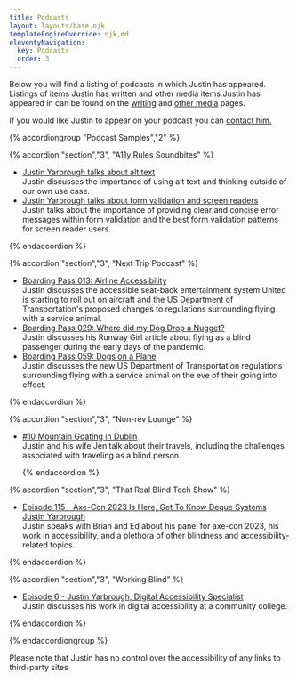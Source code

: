 ```yaml
---
title: Podcasts
layout: layouts/base.njk
templateEngineOverride: njk,md
eleventyNavigation:
  key: Podcasts
  order: 3
---
```

Below you will find a listing of podcasts in which Justin has appeared. Listings of items Justin has written and other media items Justin has appeared in can be found on the [writing](/writing) and [other media](/media) pages.

If you would like Justin to appear on your podcast you can [contact him.](/contact)

{% accordiongroup "Podcast Samples","2" %}

{% accordion "section","3", "A11y Rules Soundbites" %}

- [Justin Yarbrough talks about alt text](https://a11yrules.com/podcast/justin-yarbrough-talks-about-alt-text/)  
Justin discusses the importance of using alt text and thinking outside of our own use case.
- [Justin Yarbrough talks about form validation and screen readers](https://a11yrules.com/podcast/justin-yarbrough-talks-about-form-validation-and-screen-readers/)  
Justin talks about the importance of providing clear and concise error messages within form validation and the best form validation patterns for screen reader users.

{% endaccordion %}

{% accordion "section","3", "Next Trip Podcast" %}

- [Boarding Pass 013: Airline Accessibility](https://podcasts.apple.com/us/podcast/boarding-pass-013-airline-accessibility/id1490032141?i=1000466483434)  
Justin discusses the accessible seat-back entertainment system United is starting to roll out on aircraft and the US Department of Transportation's proposed changes to regulations surrounding flying with a service animal.
- [Boarding Pass 029: Where did my Dog Drop a Nugget?](https://podcasts.apple.com/us/podcast/boarding-pass-029-where-did-my-dog-drop-a-nugget/id1490032141?i=1000478092482)  
Justin discusses his Runway Girl article about flying as a blind passenger during the early days of the pandemic.
- [Boarding Pass 059: Dogs on a Plane](https://podcasts.apple.com/us/podcast/boarding-pass-059-dogs-on-a-plane/id1490032141?i=1000505025762)  
Justin discusses the new US Department of Transportation regulations surrounding flying with a service animal on the eve of their going into effect.

{% endaccordion %}

{% accordion "section","3", "Non-rev Lounge" %}

- [&num;10 Mountain Goating in Dublin](https://www.buzzsprout.com/1520842/7625287-10-mountain-goating-in-dublin?t=0)  
    Justin and his wife Jen talk about their travels, including the challenges associated with traveling as a blind person.

    {% endaccordion %}

{% accordion "section","3", "That Real Blind Tech Show" %}

- [Episode 115 - Axe-Con 2023 Is Here, Get To Know Deque Systems Justin Yarbrough](https://thatrealblindtechshow.libsyn.com/episode-115-axe-con-2023-is-here-get-to-know-deque-systems-justin-yarbrough)  
Justin speaks with Brian and Ed about his panel for axe-con 2023, his work in accessibility, and a plethora of other blindness and accessibility-related topics.

{% endaccordion %}

{% accordion "section","3", "Working Blind" %}

- [Episode 6 - Justin Yarbrough, Digital Accessibility Specialist](https://catchthesewords.com/working-blind-episode-6-justin-yarbrough-digital-accessibility-specialist/)  
    Justin discusses his work in digital accessibility at a community college.

{% endaccordion %}

{% endaccordiongroup %}

Please note that Justin has no control over the accessibility of any links to third-party sites